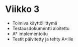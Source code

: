 # Viikko 3

- Toimiva käyttöliittymä
- Testausdokumentti aloitettu
- A* implementoitu
- Testit päivitetty ja tehty A*:lle
